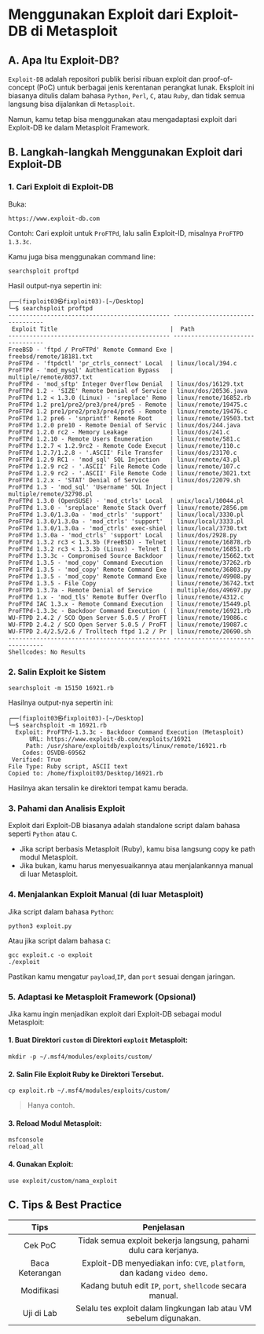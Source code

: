 # Menggunakan Exploit dari Exploit-DB di Metasploit

## A. Apa Itu Exploit-DB?

`Exploit-DB` adalah repositori publik berisi ribuan exploit dan proof-of-concept (PoC) untuk berbagai jenis kerentanan perangkat lunak. Eksploit ini biasanya ditulis dalam bahasa `Python`, `Perl`, `C`, atau `Ruby`, dan tidak semua langsung bisa dijalankan di `Metasploit`.

Namun, kamu tetap bisa menggunakan atau mengadaptasi exploit dari Exploit-DB ke dalam Metasploit Framework.

## B. Langkah-langkah Menggunakan Exploit dari Exploit-DB

### 1. Cari Exploit di Exploit-DB

Buka:

```
https://www.exploit-db.com
```

Contoh: Cari exploit untuk `ProFTPd`, lalu salin Exploit-ID, misalnya `ProFTPD 1.3.3c`.

Kamu juga bisa menggunakan command line:

```
searchsploit proftpd
```

Hasil output-nya sepertin ini:

```
┌──(fixploit03㉿fixploit03)-[~/Desktop]
└─$ searchsploit proftpd    
---------------------------------------------- ---------------------------------
 Exploit Title                                |  Path
---------------------------------------------- ---------------------------------
FreeBSD - 'ftpd / ProFTPd' Remote Command Exe | freebsd/remote/18181.txt
ProFTPd - 'ftpdctl' 'pr_ctrls_connect' Local  | linux/local/394.c
ProFTPd - 'mod_mysql' Authentication Bypass   | multiple/remote/8037.txt
ProFTPd - 'mod_sftp' Integer Overflow Denial  | linux/dos/16129.txt
ProFTPd 1.2 - 'SIZE' Remote Denial of Service | linux/dos/20536.java
ProFTPd 1.2 < 1.3.0 (Linux) - 'sreplace' Remo | linux/remote/16852.rb
ProFTPd 1.2 pre1/pre2/pre3/pre4/pre5 - Remote | linux/remote/19475.c
ProFTPd 1.2 pre1/pre2/pre3/pre4/pre5 - Remote | linux/remote/19476.c
ProFTPd 1.2 pre6 - 'snprintf' Remote Root     | linux/remote/19503.txt
ProFTPd 1.2.0 pre10 - Remote Denial of Servic | linux/dos/244.java
ProFTPd 1.2.0 rc2 - Memory Leakage            | linux/dos/241.c
ProFTPd 1.2.10 - Remote Users Enumeration     | linux/remote/581.c
ProFTPd 1.2.7 < 1.2.9rc2 - Remote Code Execut | linux/remote/110.c
ProFTPd 1.2.7/1.2.8 - '.ASCII' File Transfer  | linux/dos/23170.c
ProFTPd 1.2.9 RC1 - 'mod_sql' SQL Injection   | linux/remote/43.pl
ProFTPd 1.2.9 rc2 - '.ASCII' File Remote Code | linux/remote/107.c
ProFTPd 1.2.9 rc2 - '.ASCII' File Remote Code | linux/remote/3021.txt
ProFTPd 1.2.x - 'STAT' Denial of Service      | linux/dos/22079.sh
ProFTPd 1.3 - 'mod_sql' 'Username' SQL Inject | multiple/remote/32798.pl
ProFTPd 1.3.0 (OpenSUSE) - 'mod_ctrls' Local  | unix/local/10044.pl
ProFTPd 1.3.0 - 'sreplace' Remote Stack Overf | linux/remote/2856.pm
ProFTPd 1.3.0/1.3.0a - 'mod_ctrls' 'support'  | linux/local/3330.pl
ProFTPd 1.3.0/1.3.0a - 'mod_ctrls' 'support'  | linux/local/3333.pl
ProFTPd 1.3.0/1.3.0a - 'mod_ctrls' exec-shiel | linux/local/3730.txt
ProFTPd 1.3.0a - 'mod_ctrls' 'support' Local  | linux/dos/2928.py
ProFTPd 1.3.2 rc3 < 1.3.3b (FreeBSD) - Telnet | linux/remote/16878.rb
ProFTPd 1.3.2 rc3 < 1.3.3b (Linux) - Telnet I | linux/remote/16851.rb
ProFTPd 1.3.3c - Compromised Source Backdoor  | linux/remote/15662.txt
ProFTPd 1.3.5 - 'mod_copy' Command Execution  | linux/remote/37262.rb
ProFTPd 1.3.5 - 'mod_copy' Remote Command Exe | linux/remote/36803.py
ProFTPd 1.3.5 - 'mod_copy' Remote Command Exe | linux/remote/49908.py
ProFTPd 1.3.5 - File Copy                     | linux/remote/36742.txt
ProFTPD 1.3.7a - Remote Denial of Service     | multiple/dos/49697.py
ProFTPd 1.x - 'mod_tls' Remote Buffer Overflo | linux/remote/4312.c
ProFTPd IAC 1.3.x - Remote Command Execution  | linux/remote/15449.pl
ProFTPd-1.3.3c - Backdoor Command Execution ( | linux/remote/16921.rb
WU-FTPD 2.4.2 / SCO Open Server 5.0.5 / ProFT | linux/remote/19086.c
WU-FTPD 2.4.2 / SCO Open Server 5.0.5 / ProFT | linux/remote/19087.c
WU-FTPD 2.4/2.5/2.6 / Trolltech ftpd 1.2 / Pr | linux/remote/20690.sh
---------------------------------------------- ---------------------------------
Shellcodes: No Results
```

### 2. Salin Exploit ke Sistem

```
searchsploit -m 15150 16921.rb
```

Hasilnya output-nya sepertin ini:

```
┌──(fixploit03㉿fixploit03)-[~/Desktop]
└─$ searchsploit -m 16921.rb
  Exploit: ProFTPd-1.3.3c - Backdoor Command Execution (Metasploit)
      URL: https://www.exploit-db.com/exploits/16921
     Path: /usr/share/exploitdb/exploits/linux/remote/16921.rb
    Codes: OSVDB-69562
 Verified: True
File Type: Ruby script, ASCII text
Copied to: /home/fixploit03/Desktop/16921.rb
```

Hasilnya akan tersalin ke direktori tempat kamu berada.

### 3. Pahami dan Analisis Exploit

Exploit dari Exploit-DB biasanya adalah standalone script dalam bahasa seperti `Python` atau `C`.

- Jika script berbasis Metasploit (Ruby), kamu bisa langsung copy ke path modul Metasploit.
- Jika bukan, kamu harus menyesuaikannya atau menjalankannya manual di luar Metasploit.

### 4. Menjalankan Exploit Manual (di luar Metasploit)

Jika script dalam bahasa `Python`:

```
python3 exploit.py
```

Atau jika script dalam bahasa `C`:

```
gcc exploit.c -o exploit
./exploit
```

Pastikan kamu mengatur `payload`,`IP`, dan `port` sesuai dengan jaringan.

### 5. Adaptasi ke Metasploit Framework (Opsional)

Jika kamu ingin menjadikan exploit dari Exploit-DB sebagai modul Metasploit:

#### 1. Buat Direktori `custom` di Direktori `exploit` Metasploit:

```
mkdir -p ~/.msf4/modules/exploits/custom/
```

#### 2. Salin File Exploit Ruby ke Direktori Tersebut.

```
cp exploit.rb ~/.msf4/modules/exploits/custom/
```

> Hanya contoh.

#### 3. Reload Modul Metasploit:

```
msfconsole
reload_all
```

#### 4. Gunakan Exploit:

```
use exploit/custom/nama_exploit
```

## C. Tips & Best Practice

| Tips	| Penjelasan |
|:--:|:--:|
| Cek PoC	| Tidak semua exploit bekerja langsung, pahami dulu cara kerjanya.|
| Baca Keterangan | Exploit-DB menyediakan info: `CVE`, `platform`, dan kadang `video demo`. |
| Modifikasi |	Kadang butuh edit `IP`, `port`, `shellcode` secara manual. |
| Uji di Lab	|  Selalu tes exploit dalam lingkungan lab atau VM sebelum digunakan. |
